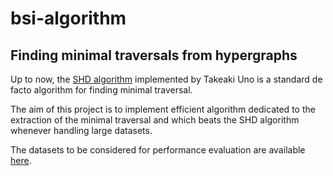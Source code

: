 # bsi-algorithm
## Finding minimal traversals from hypergraphs

Up  to  now,  the  [SHD  algorithm][1]  implemented  by  Takeaki  Uno  is  a  standard  de  facto algorithm for finding minimal traversal. 

The aim of this project is to implement efficient algorithm dedicated to the extraction of the minimal traversal and which  beats the SHD algorithm whenever handling large datasets. 

The datasets to be considered for performance evaluation are available [here][2].

[1]: http://research.nii.ac.jp/~uno/codes.htm
[2]: http://research.nii.ac.jp/~uno/dualization.html
